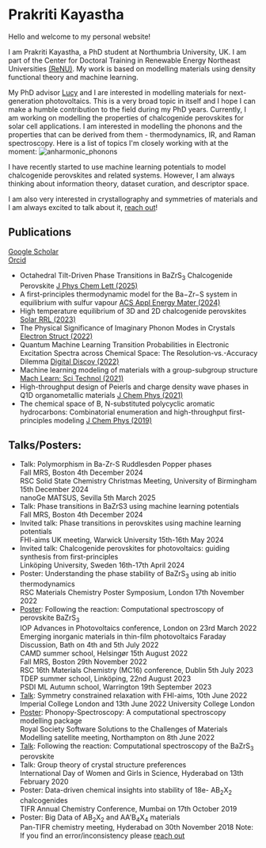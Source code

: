 # Prakriti Kayastha

Hello and welcome to my personal website!

I am Prakriti Kayastha, a PhD student at Northumbria University, UK. I am part of the Center for Doctoral Training in Renewable Energy Northeast Universities [(ReNU)](https://renu.northumbria.ac.uk/). My work is based on modelling materials using density functional theory and machine learning.

My PhD advisor [Lucy](https://lucydot.github.io/) and I are interested in modelling materials for next-generation photovoltaics. This is a very broad topic in itself and I hope I can make a humble contribution to the field during my PhD years. 
Currently, I am working on modelling the properties of chalcogenide perovskites for solar cell applications. I am interested in modelling the phonons and the properties that can be derived from them - thermodynamics, IR, and Raman spectroscopy. Here is a list of topics I'm closely working with at the moment:
![anharmonic_phonons](https://github.com/prakayastha/prakayastha.github.io/assets/49740967/a054a189-ab72-4296-be05-243b73a1d097)

I have recently started to use machine learning potentials to model chalcogenide perovskites and related systems. However, I am always thinking about information theory, dataset curation, and descriptor space. 


I am also very interested in crystallography and symmetries of materials and I am always excited to talk about it, [reach out](mailto:prakriti.kayastha@northumbria.ac.uk)!  


## Publications
[Google Scholar](https://scholar.google.co.in/citations?user=XIU5zG4AAAAJ&hl=en&authuser=1)   
[Orcid](https://orcid.org/0000-0002-4852-6445)    

- Octahedral Tilt-Driven Phase Transitions in BaZrS<sub>3</sub> Chalcogenide Perovskite [J Phys Chem Lett (2025)](https://pubs.acs.org/doi/10.1021/acs.jpclett.4c03517)
- A first-principles thermodynamic model for the Ba−Zr−S system in equilibrium with sulfur vapour [ACS Appl Energy Mater (2024)](https://doi.org/10.1021/acsaem.3c03208)   
- High temperature equilibrium of 3D and 2D chalcogenide perovskites [Solar RRL (2023)](https://doi.org/10.1002/solr.202201078)   
- The Physical Significance of Imaginary Phonon Modes in Crystals [Electron Struct (2022)](https://iopscience.iop.org/article/10.1088/2516-1075/ac78b3)  
- Quantum Machine Learning Transition Probabilities in Electronic Excitation Spectra across Chemical Space: The Resolution-vs.-Accuracy Dilemma [Digital Discov (2022)](https://doi.org/10.1039/D1DD00031D)
- Machine learning modeling of materials with a group-subgroup structure [Mach Learn: Sci Technol (2021)](https://doi.org/10.1088/2632-2153/abffe9)
- High-throughput design of Peierls and charge density wave phases in Q1D organometallic materials [J Chem Phys (2021)](https://doi.org/10.1063/5.0041717) 
- The chemical space of B, N-substituted polycyclic aromatic hydrocarbons: Combinatorial enumeration and high-throughput first-principles modeling [J Chem Phys (2019)](https://doi.org/10.1063/1.5088083)


 
## Talks/Posters:   
- Talk: Polymorphism in Ba-Zr-S Ruddlesden Popper phases    
  Fall MRS, Boston 4th December 2024         
  RSC Solid State Chemistry Christmas Meeting, University of Birmingham 15th December 2024        
  nanoGe MATSUS, Sevilla 5th March 2025        
- Talk: Phase transitions in BaZrS3 using machine learning potentials          
  Fall MRS, Boston 4th December 2024         
- Invited talk: Phase transitions in perovskites using machine learning potentials  
  FHI-aims UK meeting, Warwick University 15th-16th May 2024 
- Invited talk: Chalcogenide perovskites for photovoltaics: guiding synthesis from first-principles  
  Linköping University, Sweden 16th-17th April 2024  
- Poster: Understanding the phase stability of BaZrS<sub>3</sub> using ab initio thermodynamics      
  RSC Materials Chemistry Poster Symposium, London 17th November 2022             
- [Poster](./talks/poster_boston.pdf): Following the reaction: Computational spectroscopy of perovskite BaZrS<sub>3</sub>        
  IOP Advances in Photovoltaics conference, London on 23rd March 2022    
  Emerging inorganic materials in thin-film photovoltaics Faraday Discussion, Bath on 4th and 5th July 2022      
  CAMD summer school, Helsingør 15th August 2022                  
  Fall MRS, Boston 29th November 2022    
  RSC 16th Materials Chemistry (MC16) conference, Dublin 5th July 2023
  TDEP summer school, Linköping, 22nd August 2023    
  PSDI ML Autumn school, Warrington 19th September 2023        
- [Talk](./talks/Symmetry_relaxation_pro_tips.pdf): Symmetry constrained relaxation with FHI-aims, 10th June 2022 Imperial College London and 13th June 2022 University College London     
- [Poster](./talks/Phonopy-Spectroscopy_8June2022.pdf): Phonopy-Spectroscopy: A computational spectroscopy modelling package    
  Royal Society Software Solutions to the Challenges of Materials Modelling satellite meeting, Northampton on 8th June 2022    
- [Talk](./talks/PV_meeting_chalcogenides_perovskites.pdf): Following the reaction: Computational spectroscopy of the BaZrS<sub>3</sub> perovskite   
- Talk: Group theory of crystal structure preferences    
  International Day of Women and Girls in Science, Hyderabad on 13th February 2020 
- Poster: Data-driven chemical insights into stability of 18e- AB<sub>2</sub>X<sub>2</sub> chalcogenides  
  TIFR Annual Chemistry Conference, Mumbai on 17th October 2019 
- Poster: Big Data of AB<sub>2</sub>X<sub>2</sub> and AA'B<sub>4</sub>X<sub>4</sub> materials  
  Pan-TIFR chemistry meeting, Hyderabad on 30th November 2018 
Note: If you find an error/inconsistency please [reach out](mailto:prakriti.kayastha@northumbria.ac.uk) 
